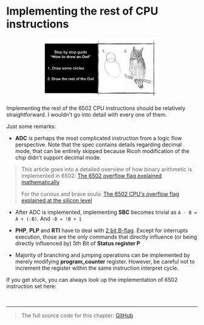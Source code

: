 # Implementing the rest of CPU instructions


 <div style="text-align:center"><img src="./images/ch3.3/image_1_how_to_draw_owl.png" width="60%"/></div>

Implementing the rest of the 6502 CPU instructions should be relatively straightforward. I wouldn't go into detail with every one of them. 

Just some remarks:
* **ADC** is perhaps the most complicated instruction from a logic flow perspective. Note that the spec contains details regarding decimal mode, that can be entirely skipped because Ricoh modification of the chip didn't support decimal mode.
> This article goes into a detailed overview of how binary arithmetic is implemented in 6502: [The 6502 overflow flag explained mathematically ](http://www.righto.com/2012/12/the-6502-overflow-flag-explained.html)
>
>For the curious and brave souls: [The 6502 CPU's overflow flag explained at the silicon level ](http://www.righto.com/2013/01/a-small-part-of-6502-chip-explained.html)

* After ADC is implemented, implementing **SBC** becomes trivial as
`A - B = A + (-B)`. 
And `-B = !B + 1` 

* **PHP**, **PLP** and **RTI** have to deal with [2 bit B-flag](http://wiki.nesdev.com/w/index.php/Status_flags#The_B_flag). Except for interrupts execution, those are the only commands that directly influence (or being directly influenced by) 5th Bit of **Status register P**

* Majority of branching and jumping operations can be implemented by merely modifying **program_counter** register. However, be careful not to increment the register within the same instruction interpret cycle. 

If you get stuck, you can always look up the implementation of 6502 instruction set here: <link to code>


<br/>

------

> The full source code for this chapter: <a href="https://github.com/bugzmanov/nes_ebook/tree/master/code/ch3.3" target="_blank">GitHub</a>
